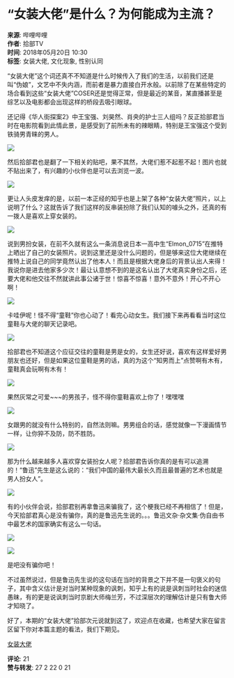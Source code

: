 # “女装大佬”是什么？为何能成为主流？

**来源**: 哔哩哔哩  
**作者**: 拾部TV  
**时间**: 2018年05月20日 10:30  
**标签**: 女装大佬, 文化现象, 性别认同

“女装大佬”这个词还真不不知道是什么时候传入了我们的生活，以前我们还是叫“伪娘”，文艺中不失内涵，而前者是暴力直接白开水般。以前除了在某些特定的场合看到这些“女装大佬”COSER还是觉得正常，但是最近的某音，某直播甚至是综艺以及电影都会出现这样的桥段去吸引眼球。

还记得《华人街探案2》中王宝强、刘昊然、肖央的护士三人组吗？反正拾部君当时在电影院看到此情此景，是感受到了前所未有的辣眼睛，特别是王宝强这个受到铁骑男青睐的男人。

![](//i0.hdslb.com/bfs/article/a161448ec77b8d0cd5e199805e59e9c18cfec190.jpg@1192w.webp)

然后拾部君也是翻了一下相关的贴吧，果不其然，大佬们惹不起惹不起！图片也就不贴出来了，有兴趣的小伙伴也是可以去浏览一波。

![](//i0.hdslb.com/bfs/article/79779a2aa05f9bf8b4ecee87244c085f38943241.jpg@1192w.webp)

更让人头皮发痒的是，以前一本正经的知乎也是上架了各种“女装大佬”照片，以上说明了什么？这就告诉了我们这样的反串装扮除了我们认知的噱头之外，还真的有一拨人是喜欢上穿女装的。

![](//i0.hdslb.com/bfs/article/8011d937b39256789e74bb0035e39b945a82ddc8.jpg@1192w.webp)

说到男扮女装，在前不久就有这么一条消息说日本一高中生“Elmon_0715”在推特上晒出了自己的女装照片。说到这里还是没什么问题的，但是够来这位大佬继续在推特上说自己的同学竟然认出了他本人！而且是根据大佬身后的背景认出人来得！我说你是进去他家多少次！最让认意想不到的是这名认出了大佬真实身份之后，还要大佬和他交往不然就讲此事公诸于世！惊喜不惊喜！意外不意外！开心不开心啊！

![](//i0.hdslb.com/bfs/article/e61675d72c6d181f8b93b1a658d14ddb51f8ec0e.jpg@1192w.webp)

卡哇伊呢！怪不得“童鞋”你也心动了！看完心动女生。我们接下来再看看当时这位童鞋与大佬的聊天记录吧。

![](//i0.hdslb.com/bfs/article/7577acbde5bd4c9f5d64842a7bc6e1ff4d3aa72d.jpg@640w_1638h.webp)

拾部君也不知道这个应征交往的童鞋是男是女的，女生还好说，喜欢有这样爱好男朋友也还好，但是如果这位童鞋是男的话，真的为这个“知男而上”点赞啊有木有，童鞋真会玩啊有木有！

![](//i0.hdslb.com/bfs/article/fa8b9a670a630035a39bec2b837d2cd53328d766.jpg@910w_832h.webp)

果然灰常之可爱~~~的男孩子，怪不得你童鞋喜欢上你了！嘿嘿嘿

![](//i0.hdslb.com/bfs/article/82cac37ff15246e0269909fdeeb87af5f68799c4.jpg@570w_818h.webp)

女跟男的就没有什么特别的，自然法则嘛。男男组合的话，感觉就像一下漫画情节一样，让你猝不及防，防不胜防。

![](//i0.hdslb.com/bfs/article/d7f4d7a0197e5bb995c6cfdc5a4107747d920bcb.jpg@1128w_1518h.webp)

那为什么越来越多人喜欢穿女装扮女人呢？拾部君告诉你真的是有可以追溯的！“鲁迅”先生是这么说的：“我们中国的最伟大最长久而且最普遍的艺术也就是男人扮女人”。

![](//i0.hdslb.com/bfs/article/10c58dd18201a0f300e54965bdda8830b087e6e7.jpg@572w_774h.webp)

有的小伙伴会说，拾部君别再拿鲁迅来骗我了，这个梗我已经不再相信了！但是，今天拾部君真心是没有骗你，真的是鲁迅先生说的。。。鲁迅文杂·杂文集·伪自由书中最艺术的国家确实有这么一句话。

![](//i0.hdslb.com/bfs/article/28dbbda19b1f18fdf8ff2d8dbec01775772f4c62.jpg@1092w_504h.webp)

![](//i0.hdslb.com/bfs/article/3b12d0b9795f0ac8e3e467287785ff7a6036645f.jpg@736w_644h.webp)

是吧没有骗你吧！

不过虽然说过，但是鲁迅先生说的这句话在当时的背景之下并不是一句褒义的句子，其中含义估计是对当时某种现象的讽刺，知乎上有的说是讽刺当时社会的迷信愚昧，有的更是说讽刺当时京剧大师梅兰芳，不过深层次的理解估计是只有鲁大师才知晓了。

好了，本期的“女装大佬”拾部次元说就到这了，欢迎点在收藏，也希望大家在留言区留下你对本篇主题的看法，我们下期见。

[女装大佬](//search.bilibili.com/all?keyword=%E5%A5%B3%E8%A3%85%E5%A4%A7%E4%BD%AC)  

**评论**: 21  
**赞与转发**: 27 2 22 0 21  
<!-- tcd_original_link https://www.bilibili.com/read/cv498748/ -->
